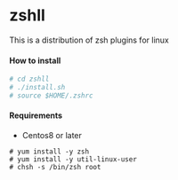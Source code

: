 # zshll
This is a distribution of zsh plugins for linux


#### How to install

```bash
# cd zshll
# ./install.sh
# source $HOME/.zshrc
```

#### Requirements

- Centos8 or later

```
# yum install -y zsh
# yum install -y util-linux-user
# chsh -s /bin/zsh root
```
